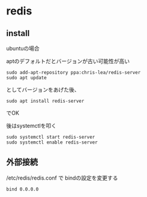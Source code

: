 # redis
## install
ubuntuの場合

aptのデフォルトだとバージョンが古い可能性が高い

```
sudo add-apt-repository ppa:chris-lea/redis-server
sudo apt update
```
としてバージョンをあげた後、
```
sudo apt install redis-server
```
でOK

後はsystemctlを叩く
```
sudo systemctl start redis-server
sudo systemctl enable redis-server
```

## 外部接続
/etc/redis/redis.conf で bindの設定を変更する
```
bind 0.0.0.0
```
<!--stackedit_data:
eyJoaXN0b3J5IjpbLTExNjIwNDU2NDYsLTE0MzcwNzYwNV19
-->